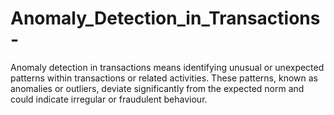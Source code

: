 # Anomaly_Detection_in_Transactions-
Anomaly detection in transactions means identifying unusual or unexpected patterns within transactions or related activities. These patterns, known as anomalies or outliers, deviate significantly from the expected norm and could indicate irregular or fraudulent behaviour.
